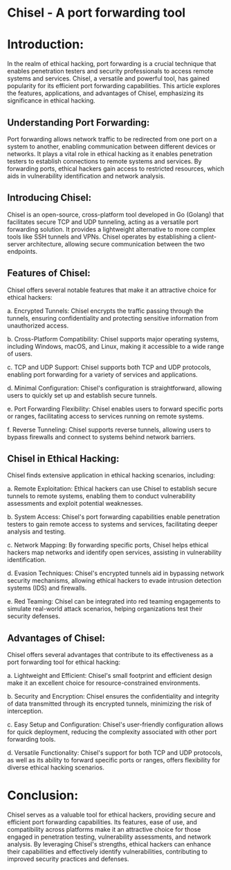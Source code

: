 # Chisel - A port forwarding tool 

# Introduction:
In the realm of ethical hacking, port forwarding is a crucial technique that enables penetration testers and security professionals to access remote systems and services. Chisel, a versatile and powerful tool, has gained popularity for its efficient port forwarding capabilities. This article explores the features, applications, and advantages of Chisel, emphasizing its significance in ethical hacking.

## Understanding Port Forwarding:
Port forwarding allows network traffic to be redirected from one port on a system to another, enabling communication between different devices or networks. It plays a vital role in ethical hacking as it enables penetration testers to establish connections to remote systems and services. By forwarding ports, ethical hackers gain access to restricted resources, which aids in vulnerability identification and network analysis.

## Introducing Chisel:
Chisel is an open-source, cross-platform tool developed in Go (Golang) that facilitates secure TCP and UDP tunneling, acting as a versatile port forwarding solution. It provides a lightweight alternative to more complex tools like SSH tunnels and VPNs. Chisel operates by establishing a client-server architecture, allowing secure communication between the two endpoints.

## Features of Chisel:
Chisel offers several notable features that make it an attractive choice for ethical hackers:

a. Encrypted Tunnels: Chisel encrypts the traffic passing through the tunnels, ensuring confidentiality and protecting sensitive information from unauthorized access.

b. Cross-Platform Compatibility: Chisel supports major operating systems, including Windows, macOS, and Linux, making it accessible to a wide range of users.

c. TCP and UDP Support: Chisel supports both TCP and UDP protocols, enabling port forwarding for a variety of services and applications.

d. Minimal Configuration: Chisel's configuration is straightforward, allowing users to quickly set up and establish secure tunnels.

e. Port Forwarding Flexibility: Chisel enables users to forward specific ports or ranges, facilitating access to services running on remote systems.

f. Reverse Tunneling: Chisel supports reverse tunnels, allowing users to bypass firewalls and connect to systems behind network barriers.

## Chisel in Ethical Hacking:
Chisel finds extensive application in ethical hacking scenarios, including:

a. Remote Exploitation: Ethical hackers can use Chisel to establish secure tunnels to remote systems, enabling them to conduct vulnerability assessments and exploit potential weaknesses.

b. System Access: Chisel's port forwarding capabilities enable penetration testers to gain remote access to systems and services, facilitating deeper analysis and testing.

c. Network Mapping: By forwarding specific ports, Chisel helps ethical hackers map networks and identify open services, assisting in vulnerability identification.

d. Evasion Techniques: Chisel's encrypted tunnels aid in bypassing network security mechanisms, allowing ethical hackers to evade intrusion detection systems (IDS) and firewalls.

e. Red Teaming: Chisel can be integrated into red teaming engagements to simulate real-world attack scenarios, helping organizations test their security defenses.

## Advantages of Chisel:
Chisel offers several advantages that contribute to its effectiveness as a port forwarding tool for ethical hacking:

a. Lightweight and Efficient: Chisel's small footprint and efficient design make it an excellent choice for resource-constrained environments.

b. Security and Encryption: Chisel ensures the confidentiality and integrity of data transmitted through its encrypted tunnels, minimizing the risk of interception.

c. Easy Setup and Configuration: Chisel's user-friendly configuration allows for quick deployment, reducing the complexity associated with other port forwarding tools.

d. Versatile Functionality: Chisel's support for both TCP and UDP protocols, as well as its ability to forward specific ports or ranges, offers flexibility for diverse ethical hacking scenarios.

# Conclusion:
Chisel serves as a valuable tool for ethical hackers, providing secure and efficient port forwarding capabilities. Its features, ease of use, and compatibility across platforms make it an attractive choice for those engaged in penetration testing, vulnerability assessments, and network analysis. By leveraging Chisel's strengths, ethical hackers can enhance their capabilities and effectively identify vulnerabilities, contributing to improved security practices and defenses.